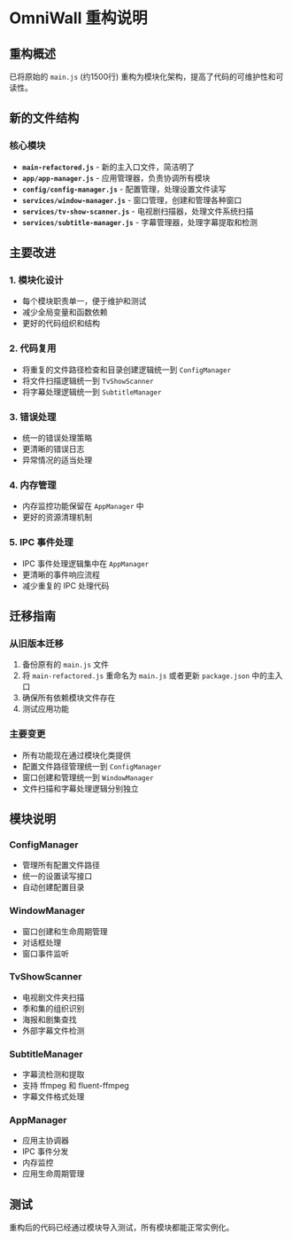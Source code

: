 # OmniWall 重构说明

## 重构概述

已将原始的 `main.js` (约1500行) 重构为模块化架构，提高了代码的可维护性和可读性。

## 新的文件结构

### 核心模块
- **`main-refactored.js`** - 新的主入口文件，简洁明了
- **`app/app-manager.js`** - 应用管理器，负责协调所有模块
- **`config/config-manager.js`** - 配置管理，处理设置文件读写
- **`services/window-manager.js`** - 窗口管理，创建和管理各种窗口
- **`services/tv-show-scanner.js`** - 电视剧扫描器，处理文件系统扫描
- **`services/subtitle-manager.js`** - 字幕管理器，处理字幕提取和检测

## 主要改进

### 1. 模块化设计
- 每个模块职责单一，便于维护和测试
- 减少全局变量和函数依赖
- 更好的代码组织和结构

### 2. 代码复用
- 将重复的文件路径检查和目录创建逻辑统一到 `ConfigManager`
- 将文件扫描逻辑统一到 `TvShowScanner`
- 将字幕处理逻辑统一到 `SubtitleManager`

### 3. 错误处理
- 统一的错误处理策略
- 更清晰的错误日志
- 异常情况的适当处理

### 4. 内存管理
- 内存监控功能保留在 `AppManager` 中
- 更好的资源清理机制

### 5. IPC 事件处理
- IPC 事件处理逻辑集中在 `AppManager`
- 更清晰的事件响应流程
- 减少重复的 IPC 处理代码

## 迁移指南

### 从旧版本迁移
1. 备份原有的 `main.js` 文件
2. 将 `main-refactored.js` 重命名为 `main.js` 或者更新 `package.json` 中的主入口
3. 确保所有依赖模块文件存在
4. 测试应用功能

### 主要变更
- 所有功能现在通过模块化类提供
- 配置文件路径管理统一到 `ConfigManager`
- 窗口创建和管理统一到 `WindowManager`
- 文件扫描和字幕处理逻辑分别独立

## 模块说明

### ConfigManager
- 管理所有配置文件路径
- 统一的设置读写接口
- 自动创建配置目录

### WindowManager
- 窗口创建和生命周期管理
- 对话框处理
- 窗口事件监听

### TvShowScanner
- 电视剧文件夹扫描
- 季和集的组织识别
- 海报和剧集查找
- 外部字幕文件检测

### SubtitleManager
- 字幕流检测和提取
- 支持 ffmpeg 和 fluent-ffmpeg
- 字幕文件格式处理

### AppManager
- 应用主协调器
- IPC 事件分发
- 内存监控
- 应用生命周期管理

## 测试

重构后的代码已经通过模块导入测试，所有模块都能正常实例化。
